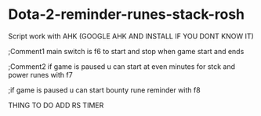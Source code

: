# Dota-2-reminder-runes-stack-rosh

Script work with AHK (GOOGLE AHK AND INSTALL IF YOU DONT KNOW IT)

;Comment1 main switch is f6 to start and stop when game start and ends  

;Comment2 if game is paused u can start at even minutes for stck and power runes with f7  

;if game is paused u can start bounty rune reminder with f8  

 
THING TO DO
ADD RS TIMER
